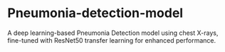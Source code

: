# Pneumonia-detection-model
A deep learning-based Pneumonia Detection model using chest X-rays, fine-tuned with ResNet50 transfer learning for enhanced performance.
